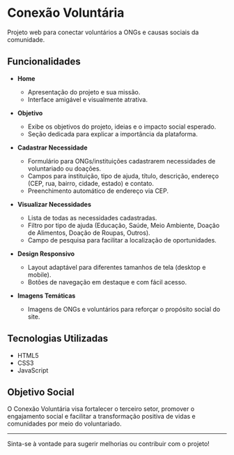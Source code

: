 # Conexão Voluntária

Projeto web para conectar voluntários a ONGs e causas sociais da comunidade.

## Funcionalidades

- **Home**
  - Apresentação do projeto e sua missão.
  - Interface amigável e visualmente atrativa.

- **Objetivo**
  - Exibe os objetivos do projeto, ideias e o impacto social esperado.
  - Seção dedicada para explicar a importância da plataforma.

- **Cadastrar Necessidade**
  - Formulário para ONGs/instituições cadastrarem necessidades de voluntariado ou doações.
  - Campos para instituição, tipo de ajuda, título, descrição, endereço (CEP, rua, bairro, cidade, estado) e contato.
  - Preenchimento automático de endereço via CEP.

- **Visualizar Necessidades**
  - Lista de todas as necessidades cadastradas.
  - Filtro por tipo de ajuda (Educação, Saúde, Meio Ambiente, Doação de Alimentos, Doação de Roupas, Outros).
  - Campo de pesquisa para facilitar a localização de oportunidades.

- **Design Responsivo**
  - Layout adaptável para diferentes tamanhos de tela (desktop e mobile).
  - Botões de navegação em destaque e com fácil acesso.

- **Imagens Temáticas**
  - Imagens de ONGs e voluntários para reforçar o propósito social do site.

## Tecnologias Utilizadas
- HTML5
- CSS3
- JavaScript

## Objetivo Social
O Conexão Voluntária visa fortalecer o terceiro setor, promover o engajamento social e facilitar a transformação positiva de vidas e comunidades por meio do voluntariado.

---

Sinta-se à vontade para sugerir melhorias ou contribuir com o projeto!